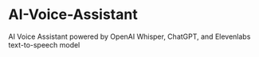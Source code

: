 # AI-Voice-Assistant
AI Voice Assistant powered by OpenAI Whisper, ChatGPT, and Elevenlabs text-to-speech model
